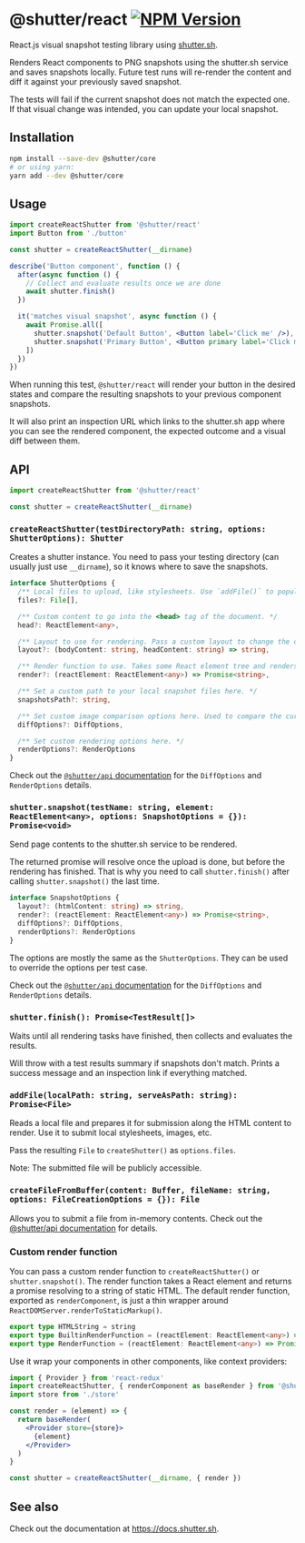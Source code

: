 # @shutter/react [![NPM Version](https://img.shields.io/npm/v/@shutter/react.svg)](https://www.npmjs.com/package/@shutter/react)

React.js visual snapshot testing library using [shutter.sh](https://shutter.sh).

Renders React components to PNG snapshots using the shutter.sh service and saves snapshots locally. Future test runs will re-render the content and diff it against your previously saved snapshot.

The tests will fail if the current snapshot does not match the expected one. If that visual change was intended, you can update your local snapshot.


## Installation

```sh
npm install --save-dev @shutter/core
# or using yarn:
yarn add --dev @shutter/core
```

## Usage

```jsx
import createReactShutter from '@shutter/react'
import Button from './button'

const shutter = createReactShutter(__dirname)

describe('Button component', function () {
  after(async function () {
    // Collect and evaluate results once we are done
    await shutter.finish()
  })

  it('matches visual snapshot', async function () {
    await Promise.all([
      shutter.snapshot('Default Button', <Button label='Click me' />),
      shutter.snapshot('Primary Button', <Button primary label='Click me' />)
    ])
  })
})
```

When running this test, `@shutter/react` will render your button in the desired states and compare the resulting snapshots to your previous component snapshots.

It will also print an inspection URL which links to the shutter.sh app where you can see the rendered component, the expected outcome and a visual diff between them.

## API

```ts
import createReactShutter from '@shutter/react'

const shutter = createReactShutter(__dirname)
```

### `createReactShutter(testDirectoryPath: string, options: ShutterOptions): Shutter`

Creates a shutter instance. You need to pass your testing directory (can usually just use `__dirname`), so it knows where to save the snapshots.

```ts
interface ShutterOptions {
  /** Local files to upload, like stylesheets. Use `addFile()` to populate this array. */
  files?: File[],

  /** Custom content to go into the <head> tag of the document. */
  head?: ReactElement<any>,

  /** Layout to use for rendering. Pass a custom layout to change the overall page structure. */
  layout?: (bodyContent: string, headContent: string) => string,

  /** Render function to use. Takes some React element tree and renders it to static HTML. */
  render?: (reactElement: ReactElement<any>) => Promise<string>,

  /** Set a custom path to your local snapshot files here. */
  snapshotsPath?: string,

  /** Set custom image comparison options here. Used to compare the current snapshot to the expectation. */
  diffOptions?: DiffOptions,

  /** Set custom rendering options here. */
  renderOptions?: RenderOptions
}
```

Check out the [`@shutter/api` documentation](../api/README.md) for the `DiffOptions` and `RenderOptions` details.

### `shutter.snapshot(testName: string, element: ReactElement<any>, options: SnapshotOptions = {}): Promise<void>`

Send page contents to the shutter.sh service to be rendered.

The returned promise will resolve once the upload is done, but before the rendering has finished. That is why you need to call `shutter.finish()` after calling `shutter.snapshot()` the last time.

```ts
interface SnapshotOptions {
  layout?: (htmlContent: string) => string,
  render?: (reactElement: ReactElement<any>) => Promise<string>,
  diffOptions?: DiffOptions,
  renderOptions?: RenderOptions
}
```

The options are mostly the same as the `ShutterOptions`. They can be used to override the options per test case.

Check out the [`@shutter/api` documentation](../api/README.md) for the `DiffOptions` and `RenderOptions` details.

### `shutter.finish(): Promise<TestResult[]>`

Waits until all rendering tasks have finished, then collects and evaluates the results.

Will throw with a test results summary if snapshots don't match. Prints a success message and an inspection link if everything matched.

### `addFile(localPath: string, serveAsPath: string): Promise<File>`

Reads a local file and prepares it for submission along the HTML content to render. Use it to submit local stylesheets, images, etc.

Pass the resulting `File` to `createShutter()` as `options.files`.

Note: The submitted file will be publicly accessible.

### `createFileFromBuffer(content: Buffer, fileName: string, options: FileCreationOptions = {}): File`

Allows you to submit a file from in-memory contents. Check out the [@shutter/api documentation](../api) for details.

### Custom render function

You can pass a custom render function to `createReactShutter()` or `shutter.snapshot()`. The render function takes a React element and returns a promise resolving to a string of static HTML. The default render function, exported as `renderComponent`, is just a thin wrapper around `ReactDOMServer.renderToStaticMarkup()`.

```ts
export type HTMLString = string
export type BuiltinRenderFunction = (reactElement: ReactElement<any>) => Promise<HTMLString>
export type RenderFunction = (reactElement: ReactElement<any>) => Promise<HTMLString>
```

Use it wrap your components in other components, like context providers:

```jsx
import { Provider } from 'react-redux'
import createReactShutter, { renderComponent as baseRender } from '@shutter/react'
import store from './store'

const render = (element) => {
  return baseRender(
    <Provider store={store}>
      {element}
    </Provider>
  )
}

const shutter = createReactShutter(__dirname, { render })
```

## See also

Check out the documentation at <https://docs.shutter.sh>.
